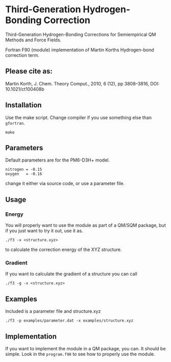 # Third-Generation Hydrogen-Bonding Correction


Third-Generation Hydrogen-Bonding Corrections for Semiempirical QM Methods and Force Fields.


Fortran F90 (module) implementation of Martin Korths Hydrogen-bond correction term.

## Please cite as:

Martin Korth, J. Chem. Theory Comput., 2010, 6 (12), pp 3808–3816, DOI: 10.1021/ct100408b

## Installation

Use the make script. Change compiler if you use something else than `gfortran`.

    make


## Parameters

Default parameters are for the PM6-D3H+ model.

    nitrogen = -0.15
    oxygen   = -0.16

change it either via source code, or use a parameter file.


## Usage

### Energy

You will properly want to use the module as part of a QM/SQM package, but
if you just want to try it out, use it as.

    ./f3 -x <structure.xyz>

to calculate the correction energy of the XYZ structure.

### Gradient

If you want to calculate the gradient of a structure you can call

    ./f3 -g -x <structure.xyz>


## Examples

Included is a parameter file and structure.xyz

    ./f3 -p examples/parameter.dat -x examples/structure.xyz


## Implementation

If you want to implement the module in a QM package, you can. It should be simple.
Look in the `program.f90` to see how to properly use the module.



